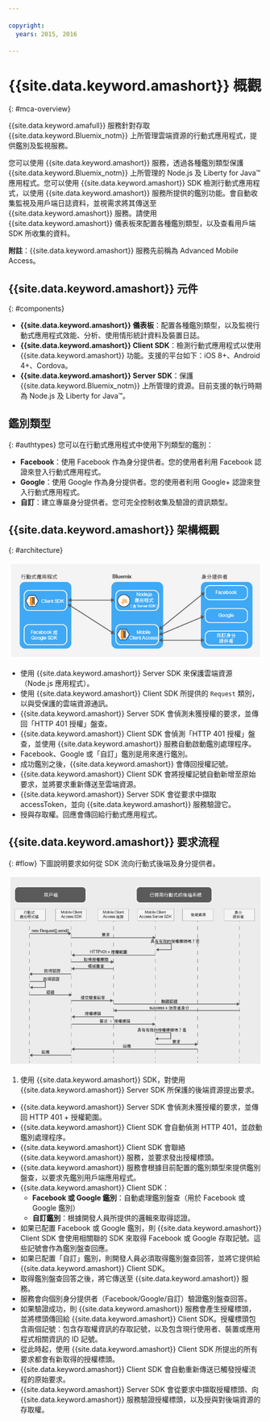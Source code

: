 ```yaml
---

copyright:
  years: 2015, 2016

---
```


# {{site.data.keyword.amashort}} 概觀
{: #mca-overview}

{{site.data.keyword.amafull}} 服務針對存取 {{site.data.keyword.Bluemix_notm}} 上所管理雲端資源的行動式應用程式，提供鑑別及監視服務。

您可以使用 {{site.data.keyword.amashort}} 服務，透過各種鑑別類型保護 {{site.data.keyword.Bluemix_notm}} 上所管理的 Node.js 及 Liberty for Java&trade; 應用程式。您可以使用 {{site.data.keyword.amashort}} SDK 檢測行動式應用程式，以使用 {{site.data.keyword.amashort}} 服務所提供的鑑別功能。會自動收集監視及用戶端日誌資料，並視需求將其傳送至 {{site.data.keyword.amashort}} 服務。請使用 {{site.data.keyword.amashort}} 儀表板來配置各種鑑別類型，以及查看用戶端 SDK 所收集的資料。

**附註**：{{site.data.keyword.amashort}} 服務先前稱為 Advanced Mobile Access。

## {{site.data.keyword.amashort}} 元件
{: #components}

* **{{site.data.keyword.amashort}} 儀表板**：配置各種鑑別類型，以及監視行動式應用程式效能、分析、使用情形統計資料及裝置日誌。
* **{{site.data.keyword.amashort}} Client SDK**：檢測行動式應用程式以使用 {{site.data.keyword.amashort}} 功能。支援的平台如下：iOS 8+、Android 4+、Cordova。
* **{{site.data.keyword.amashort}} Server SDK**：保護 {{site.data.keyword.Bluemix_notm}} 上所管理的資源。目前支援的執行時期為 Node.js 及 Liberty for Java&trade;。

## 鑑別類型
{: #authtypes}
您可以在行動式應用程式中使用下列類型的鑑別：
* **Facebook**：使用 Facebook 作為身分提供者。您的使用者利用 Facebook 認證來登入行動式應用程式。
* **Google**：使用 Google 作為身分提供者。您的使用者利用 Google+ 認證來登入行動式應用程式。
* **自訂**：建立專屬身分提供者。您可完全控制收集及驗證的資訊類型。

## {{site.data.keyword.amashort}} 架構概觀
{: #architecture}

![影像](images/mca-overview.jpg)

* 使用 {{site.data.keyword.amashort}} Server SDK 來保護雲端資源（Node.js 應用程式）。
* 使用 {{site.data.keyword.amashort}} Client SDK 所提供的 `Request` 類別，以與受保護的雲端資源通訊。
* {{site.data.keyword.amashort}} Server SDK 會偵測未獲授權的要求，並傳回「HTTP 401 授權」盤查。
* {{site.data.keyword.amashort}} Client SDK 會偵測「HTTP 401 授權」盤查，並使用 {{site.data.keyword.amashort}} 服務自動啟動鑑別處理程序。
* Facebook、Google 或「自訂」鑑別是用來進行鑑別。
* 成功鑑別之後，{{site.data.keyword.amashort}} 會傳回授權記號。
* {{site.data.keyword.amashort}} Client SDK 會將授權記號自動新增至原始要求，並將要求重新傳送至雲端資源。
* {{site.data.keyword.amashort}} Server SDK 會從要求中擷取 accessToken，並向 {{site.data.keyword.amashort}} 服務驗證它。
* 授與存取權。回應會傳回給行動式應用程式。

## {{site.data.keyword.amashort}} 要求流程
{: #flow}
下圖說明要求如何從 SDK 流向行動式後端及身分提供者。

![影像](images/mca-sequence-overview.jpg)

1. 使用 {{site.data.keyword.amashort}} SDK，對使用 {{site.data.keyword.amashort}} Server SDK 所保護的後端資源提出要求。
* {{site.data.keyword.amashort}} Server SDK 會偵測未獲授權的要求，並傳回 HTTP 401 + 授權範圍。
* {{site.data.keyword.amashort}} Client SDK 會自動偵測 HTTP 401，並啟動鑑別處理程序。
* {{site.data.keyword.amashort}} Client SDK 會聯絡 {{site.data.keyword.amashort}} 服務，並要求發出授權標頭。
* {{site.data.keyword.amashort}} 服務會根據目前配置的鑑別類型來提供鑑別盤查，以要求先鑑別用戶端應用程式。
* {{site.data.keyword.amashort}} Client SDK：
   *  **Facebook 或 Google 鑑別**：自動處理鑑別盤查（用於 Facebook 或 Google 鑑別）
   * **自訂鑑別**：根據開發人員所提供的邏輯來取得認證。
* 如果已配置 Facebook 或 Google 鑑別，則 {{site.data.keyword.amashort}} Client SDK 會使用相關聯的 SDK 來取得 Facebook 或 Google 存取記號。這些記號會作為鑑別盤查回應。
* 如果已配置「自訂」鑑別，則開發人員必須取得鑑別盤查回答，並將它提供給 {{site.data.keyword.amashort}} Client SDK。
* 取得鑑別盤查回答之後，將它傳送至 {{site.data.keyword.amashort}} 服務。
* 服務會向個別身分提供者（Facebook/Google/自訂）驗證鑑別盤查回答。
* 如果驗證成功，則 {{site.data.keyword.amashort}} 服務會產生授權標頭，並將標頭傳回給 {{site.data.keyword.amashort}} Client SDK。授權標頭包含兩個記號：包含存取權資訊的存取記號，以及包含現行使用者、裝置或應用程式相關資訊的 ID 記號。
* 從此時起，使用 {{site.data.keyword.amashort}} Client SDK 所提出的所有要求都會有新取得的授權標頭。
* {{site.data.keyword.amashort}} Client SDK 會自動重新傳送已觸發授權流程的原始要求。
* {{site.data.keyword.amashort}} Server SDK 會從要求中擷取授權標頭、向 {{site.data.keyword.amashort}} 服務驗證授權標頭，以及授與對後端資源的存取權。
